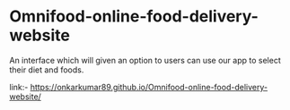 # Omnifood-online-food-delivery-website
An interface which will given an option to users can use our app to select their diet and foods. 


link:-  https://onkarkumar89.github.io/Omnifood-online-food-delivery-website/
